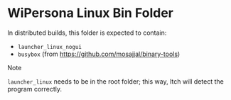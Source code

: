 # WiPersona Linux Bin Folder

In distributed builds, this folder is expected to contain:

- `launcher_linux_nogui`
- `busybox` (from https://github.com/mosajjal/binary-tools)

> [!Note]
> `launcher_linux` needs to be in the root folder; this way, Itch will detect the program correctly.